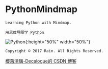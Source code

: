# PythonMindmap

`Learning Python with Mindmap.`

`用思维导图学 Python`

![Python](https://github.com/Decalogue/PythonMindmap/blob/master/img/python.png "Python"){:height="50%" width="50%"}

`Copyright © 2017 Rain. All Rights Reserved.`

[樱落清璃-Decalogue的 CSDN 博客](https://www.decalogue.cn)
